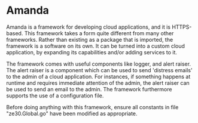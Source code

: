 # Amanda

Amanda is a framework for developing cloud applications, and it is HTTPS-based. This framework takes a form quite different from many other frameworks. Rather than existing as a package that is imported, the framework is a software on its own. It can be turned into a custom cloud application, by expanding its capabilities and/or adding services to it.

The framework comes with useful components like logger, and alert raiser. The alert raiser is a component which can be used to send 'distress emails' to the admin of a cloud application. For instances, if something happens at runtime and requires immediate attention of the admin, the alert raiser can be used to send an email to the admin. The framework furthermore supports the use of a configuration file.

Before doing anything with this framework, ensure all constants in file "ze30.Global.go" have been modified as appropriate.

